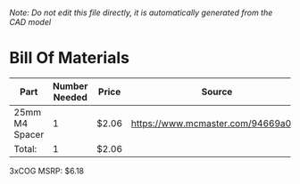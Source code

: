 ###### Note: Do not edit this file directly, it is automatically generated from the CAD model 
# Bill Of Materials 
 |Part|Number Needed|Price|Source| 
 |----|----------|-----|-----|
|25mm M4 Spacer|1|$2.06|https://www.mcmaster.com/94669a092|
|Total: |1|$2.06| |

 3xCOG MSRP: $6.18